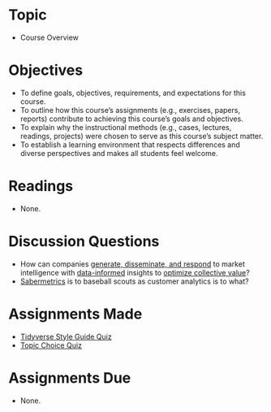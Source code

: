 
# Topic

  - Course Overview

# Objectives

  - To define goals, objectives, requirements, and expectations for this
    course.
  - To outline how this course’s assignments (e.g., exercises, papers,
    reports) contribute to achieving this course’s goals and objectives.
  - To explain why the instructional methods (e.g., cases, lectures,
    readings, projects) were chosen to serve as this course’s subject
    matter.
  - To establish a learning environment that respects differences and
    diverse perspectives and makes all students feel welcome.

# Readings

  - None.

# Discussion Questions

  - How can companies [generate, disseminate, and
    respond](https://pdfs.semanticscholar.org/82e7/864936822e1c97d5ebc9996fab705defcfdb.pdf)
    to market intelligence with
    [data-informed](https://twitter.com/hspter/status/872135582100578304)
    insights to [optimize collective
    value](https://www.sciencedirect.com/science/article/pii/S0191308515000088)?
  - [Sabermetrics](https://www.imdb.com/title/tt1210166/) is to baseball
    scouts as customer analytics is to what?

# Assignments Made

  - [Tidyverse Style Guide Quiz](https://goo.gl/forms/TDZ83cKuWPtOVYzW2)
  - [Topic Choice Quiz](https://goo.gl/forms/nz0w8G2LuZOZbZxi2)

# Assignments Due

  - None.
